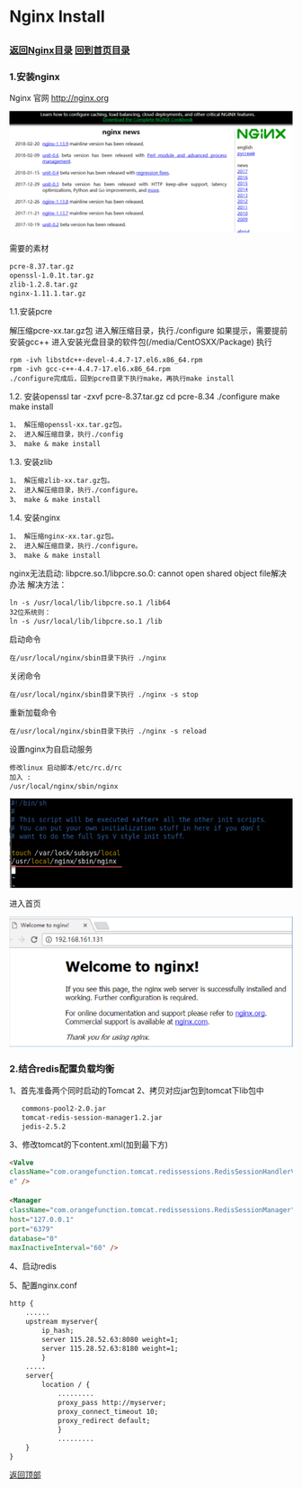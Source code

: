 Nginx Install
====
##
### [返回Nginx目录](./NginxDirectory.md) [回到首页目录](/README.md)


### 1.安装nginx

Nginx 官网 http://nginx.org

![](./img/install.png)

需要的素材

	pcre-8.37.tar.gz
	openssl-1.0.1t.tar.gz
	zlib-1.2.8.tar.gz
	nginx-1.11.1.tar.gz

1.1.安装pcre

解压缩pcre-xx.tar.gz包
进入解压缩目录，执行./configure
如果提示，需要提前安装gcc++
进入安装光盘目录的软件包(/media/CentOSXX/Package)
执行

	rpm -ivh libstdc++-devel-4.4.7-17.el6.x86_64.rpm
	rpm -ivh gcc-c++-4.4.7-17.el6.x86_64.rpm
	./configure完成后，回到pcre目录下执行make，再执行make install

1.2. 安装openssl
	tar -zxvf pcre-8.37.tar.gz
	cd pcre-8.34
	./configure
	make
	make install

	1、 解压缩openssl-xx.tar.gz包。
	2、 进入解压缩目录，执行./config
	3、 make & make install

1.3. 安装zlib

	1、 解压缩zlib-xx.tar.gz包。
	2、 进入解压缩目录，执行./configure。
	3、 make & make install

1.4. 安装nginx

	1、 解压缩nginx-xx.tar.gz包。
	2、 进入解压缩目录，执行./configure。
	3、 make & make install

nginx无法启动: libpcre.so.1/libpcre.so.0: cannot
open shared object file解决办法
解决方法：

	ln -s /usr/local/lib/libpcre.so.1 /lib64
	32位系统则：
	ln -s /usr/local/lib/libpcre.so.1 /lib

启动命令

    在/usr/local/nginx/sbin目录下执行 ./nginx

关闭命令

    在/usr/local/nginx/sbin目录下执行 ./nginx -s stop

重新加载命令

    在/usr/local/nginx/sbin目录下执行 ./nginx -s reload

设置nginx为自启动服务

	修改linux 启动脚本/etc/rc.d/rc
	加入 :
	/usr/local/nginx/sbin/nginx

![](./img/startboot.png)


进入首页

![](./img/welcome.png)

### 2.结合redis配置负载均衡

1、首先准备两个同时启动的Tomcat
2、拷贝对应jar包到tomcat下lib包中

       commons-pool2-2.0.jar
       tomcat-redis-session-manager1.2.jar
       jedis-2.5.2

3、修改tomcat的下content.xml(加到最下方)
```html
<Valve
className="com.orangefunction.tomcat.redissessions.RedisSessionHandlerValv
e" />

<Manager
className="com.orangefunction.tomcat.redissessions.RedisSessionManager"
host="127.0.0.1"
port="6379"
database="0"
maxInactiveInterval="60" />
```

4、启动redis

5、配置nginx.conf

	http {
		......
		upstream myserver{
			ip_hash;
			server 115.28.52.63:8080 weight=1;
			server 115.28.52.63:8180 weight=1;
			}
		.....
		server{
			location / {
				.........
				proxy_pass http://myserver;
				proxy_connect_timeout 10;
				proxy_redirect default;
				}
				.........
	    }
	}




[返回顶部](#readme)